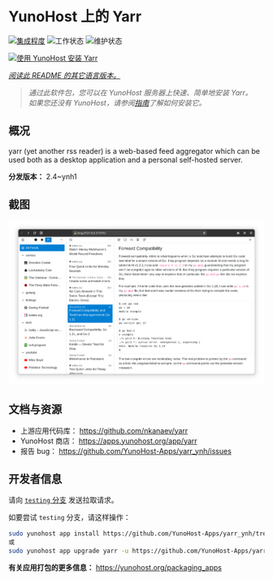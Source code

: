 <!--
注意：此 README 由 <https://github.com/YunoHost/apps/tree/master/tools/readme_generator> 自动生成
请勿手动编辑。
-->

# YunoHost 上的 Yarr

[![集成程度](https://dash.yunohost.org/integration/yarr.svg)](https://dash.yunohost.org/appci/app/yarr) ![工作状态](https://ci-apps.yunohost.org/ci/badges/yarr.status.svg) ![维护状态](https://ci-apps.yunohost.org/ci/badges/yarr.maintain.svg)

[![使用 YunoHost 安装 Yarr](https://install-app.yunohost.org/install-with-yunohost.svg)](https://install-app.yunohost.org/?app=yarr)

*[阅读此 README 的其它语言版本。](./ALL_README.md)*

> *通过此软件包，您可以在 YunoHost 服务器上快速、简单地安装 Yarr。*  
> *如果您还没有 YunoHost，请参阅[指南](https://yunohost.org/install)了解如何安装它。*

## 概况

yarr (yet another rss reader) is a web-based feed aggregator which can be used both as a desktop application and a personal self-hosted server.

**分发版本：** 2.4~ynh1

## 截图

![Yarr 的截图](./doc/screenshots/screenshot.png)

## 文档与资源

- 上游应用代码库： <https://github.com/nkanaev/yarr>
- YunoHost 商店： <https://apps.yunohost.org/app/yarr>
- 报告 bug： <https://github.com/YunoHost-Apps/yarr_ynh/issues>

## 开发者信息

请向 [`testing` 分支](https://github.com/YunoHost-Apps/yarr_ynh/tree/testing) 发送拉取请求。

如要尝试 `testing` 分支，请这样操作：

```bash
sudo yunohost app install https://github.com/YunoHost-Apps/yarr_ynh/tree/testing --debug
或
sudo yunohost app upgrade yarr -u https://github.com/YunoHost-Apps/yarr_ynh/tree/testing --debug
```

**有关应用打包的更多信息：** <https://yunohost.org/packaging_apps>
